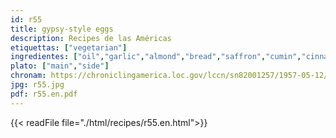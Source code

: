 ```yaml
---
id: r55
title: gypsy-style eggs
description: Recipes de las Américas
etiquettas: ["vegetarian"]
ingredientes: ["oil","garlic","almond","bread","saffron","cumin","cinnamon","water","salt","egg"]
plato: ["main","side"]
chronam: https://chroniclingamerica.loc.gov/lccn/sn82001257/1957-05-12/ed-1/seq-5/
jpg: r55.jpg
pdf: r55.en.pdf
---
```


{{< readFile file="./html/recipes/r55.en.html">}}